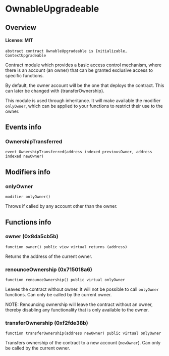 # OwnableUpgradeable

## Overview

#### License: MIT

```solidity
abstract contract OwnableUpgradeable is Initializable, ContextUpgradeable
```

Contract module which provides a basic access control mechanism, where
there is an account (an owner) that can be granted exclusive access to
specific functions.

By default, the owner account will be the one that deploys the contract. This
can later be changed with {transferOwnership}.

This module is used through inheritance. It will make available the modifier
`onlyOwner`, which can be applied to your functions to restrict their use to
the owner.
## Events info

### OwnershipTransferred

```solidity
event OwnershipTransferred(address indexed previousOwner, address indexed newOwner)
```


## Modifiers info

### onlyOwner

```solidity
modifier onlyOwner()
```

Throws if called by any account other than the owner.
## Functions info

### owner (0x8da5cb5b)

```solidity
function owner() public view virtual returns (address)
```

Returns the address of the current owner.
### renounceOwnership (0x715018a6)

```solidity
function renounceOwnership() public virtual onlyOwner
```

Leaves the contract without owner. It will not be possible to call
`onlyOwner` functions. Can only be called by the current owner.

NOTE: Renouncing ownership will leave the contract without an owner,
thereby disabling any functionality that is only available to the owner.
### transferOwnership (0xf2fde38b)

```solidity
function transferOwnership(address newOwner) public virtual onlyOwner
```

Transfers ownership of the contract to a new account (`newOwner`).
Can only be called by the current owner.